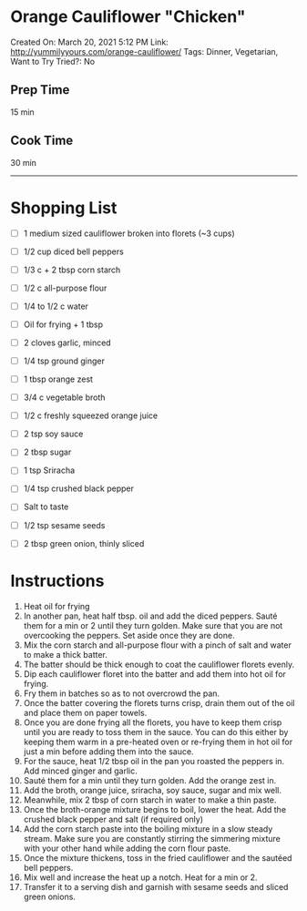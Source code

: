 # Orange Cauliflower "Chicken"

Created On: March 20, 2021 5:12 PM
Link: http://yummilyyours.com/orange-cauliflower/
Tags: Dinner, Vegetarian, Want to Try
Tried?: No

## Prep Time

15 min

## Cook Time

30 min

---

# Shopping List

- [ ]  1 medium sized cauliflower broken into florets (~3 cups)
- [ ]  1/2 cup diced bell peppers
- [ ]  1/3 c + 2 tbsp corn starch
- [ ]  1/2 c all-purpose flour
- [ ]  1/4 to 1/2 c water
- [ ]  Oil for frying + 1 tbsp
- [ ]  2 cloves garlic, minced
- [ ]  1/4 tsp ground ginger
- [ ]  1 tbsp orange zest

- [ ]  3/4 c vegetable broth
- [ ]  1/2 c freshly squeezed orange juice
- [ ]  2 tsp soy sauce
- [ ]  2 tbsp sugar
- [ ]  1 tsp Sriracha
- [ ]  1/4 tsp crushed black pepper
- [ ]  Salt to taste
- [ ]  1/2 tsp sesame seeds
- [ ]  2 tbsp green onion, thinly sliced

# Instructions

1. Heat oil for frying
2. In another pan, heat half tbsp. oil and add the diced peppers. Sauté them for a min or 2 until they turn golden. Make sure that you are not overcooking the peppers. Set aside once they are done.
3. Mix the corn starch and all-purpose flour with a pinch of salt and water to make a thick batter.
4. The batter should be thick enough to coat the cauliflower florets evenly.
5. Dip each cauliflower floret into the batter and add them into hot oil for frying.
6. Fry them in batches so as to not overcrowd the pan.
7. Once the batter covering the florets turns crisp, drain them out of the oil and place them on paper towels.
8. Once you are done frying all the florets, you have to keep them crisp until you are ready to toss them in the sauce. You can do this either by keeping them warm in a pre-heated oven or re-frying them in hot oil for just a min before adding them into the sauce.
9. For the sauce, heat 1/2 tbsp oil in the pan you roasted the peppers in. Add minced ginger and garlic.
10. Sauté them for a min until they turn golden. Add the orange zest in.
11. Add the broth, orange juice, sriracha, soy sauce, sugar and mix well.
12. Meanwhile, mix 2 tbsp of corn starch in water to make a thin paste.
13. Once the broth-orange mixture begins to boil, lower the heat. Add the crushed black pepper and salt (if required only)
14. Add the corn starch paste into the boiling mixture in a slow steady stream. Make sure you are constantly stirring the simmering mixture with your other hand while adding the corn flour paste.
15. Once the mixture thickens, toss in the fried cauliflower and the sautéed bell peppers.
16. Mix well and increase the heat up a notch. Heat for a min or 2.
17. Transfer it to a serving dish and garnish with sesame seeds and sliced green onions.